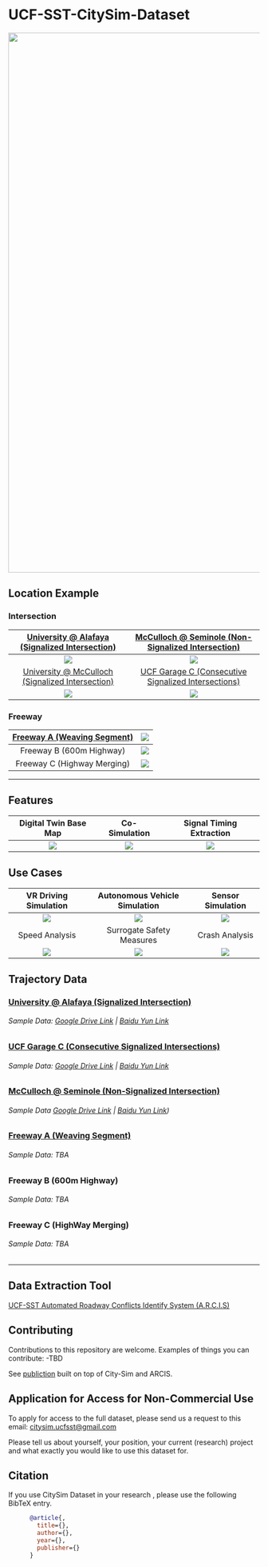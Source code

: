 # UCF-SST-CitySim-Dataset



<img src="https://github.com/ozheng1993/UCF-SST-CitySim-Dataset/blob/main/asset/MainDemo.gif" width="1080">


## Location Example

### Intersection

[University @ Alafaya (Signalized Intersection)](locations/intersection1)  |  [ McCulloch @ Seminole (Non-Signalized Intersection)](locations/intersection3)
:-------------------------:|:-------------------------:
![](https://github.com/ozheng1993/UCF-SST-CitySim-Dataset/blob/main/asset/uni%40gemini030322E01stab-1_final.gif) | ![](https://github.com/ozheng1993/UCF-SST-CitySim-Dataset/blob/main/asset/tivoli03302022A01sstabaliened-1_final.gif)  
[University @ McCulloch (Signalized Intersection)](locations/intersection1)  |  [UCF Garage C (Consecutive Signalized Intersections)](locations/intersection2)
![](https://github.com/ozheng1993/UCF-SST-CitySim-Dataset/blob/main/asset/publix.gif) |   ![](https://github.com/ozheng1993/UCF-SST-CitySim-Dataset/blob/main/asset/gargeC031622PM01-1_final.gif) 

### Freeway

[ Freeway A (Weaving Segment)](locations/freewayA)    |  ![](https://github.com/ozheng1993/UCF-SST-CitySim-Dataset/blob/main/asset/tianfu031922AM02-5_final.gif)   
:-------------------------:|:-------------------------:
Freeway B (600m Highway) |  ![](https://github.com/ozheng1993/UCF-SST-CitySim-Dataset/blob/main/asset/freewayB.png) 
Freeway C (Highway Merging) |  ![](https://github.com/ozheng1993/UCF-SST-CitySim-Dataset/blob/main/asset/FreewayC.png) 

<hr> 


## Features
Digital Twin Base Map      | Co-Simulation           |  Signal Timing Extraction  
:-------------------------:|:-------------------------:|:-------------------------:
![](https://github.com/ozheng1993/UCF-SST-CitySim-Dataset/blob/main/asset/bandicam%202022-05-05%2021-35-41-187.gif) | ![](https://github.com/ozheng1993/UCF-SST-CitySim-Dataset/blob/main/asset/CoSim2.gif) |![](https://github.com/ozheng1993/UCF-SST-CitySim-Dataset/blob/main/asset/phb.gif) 

## Use Cases

VR Driving Simulation      |Autonomous Vehicle Simulation   |   Sensor Simulation
:-------------------------:|:-------------------------:|:-------------------------:
![](https://github.com/ozheng1993/UCF-SST-CitySim-Dataset/blob/main/asset/demo4.gif) |![](https://github.com/ozheng1993/UCF-SST-CitySim-Dataset/blob/main/asset/carlaDemo.gif)| ![](https://github.com/ozheng1993/UCF-SST-CitySim-Dataset/blob/main/asset/sensor.gif)
 Speed Analysis   | Surrogate Safety Measures | Crash Analysis    
![](https://github.com/ozheng1993/UCF-SST-CitySim-Dataset/blob/main/asset/Speed.png) | ![](https://github.com/ozheng1993/UCF-SST-CitySim-Dataset/blob/main/asset/SSM2.png) | ![](https://github.com/ozheng1993/UCF-SST-CitySim-Dataset/blob/main/asset/Crash.jpg) 


## Trajectory Data

### [University @ Alafaya (Signalized Intersection)](locations/intersection1)

###### Sample Data:  [Google Drive Link](https://drive.google.com/drive/folders/1fHzmDxPHHofIBzQpx75Aol9pYCMX9gx7?usp=sharing) | [Baidu Yun Link](https://pan.baidu.com/s/1M6M7RlDwBUC-VoYVpcwpBQ?pwd=tfde)

### [UCF Garage C (Consecutive Signalized Intersections)](locations/intersection2)

###### Sample Data: [Google Drive Link](https://drive.google.com/drive/folders/1m4eIq4dcbx5olBazagOXqvM6KBgXeCaT?usp=sharing) | [Baidu Yun Link]( https://pan.baidu.com/s/1M-MEC-DeHsBMW9OpltEwbQ?pwd=8eek)

### [ McCulloch @ Seminole (Non-Signalized Intersection)](locations/intersection3)

###### Sample Data [Google Drive Link](https://drive.google.com/drive/folders/1DOPb_EqEwqPwFKlqL9XWoVZrJOqjsntE?usp=sharing) | [Baidu Yun Link]( https://pan.baidu.com/s/1rGTsQJwH-5LyT8I5GwtLCA?pwd=6ujc))

### [ Freeway A (Weaving Segment)](locations/freewayA)

###### Sample Data: TBA

### Freeway B (600m Highway)

###### Sample Data: TBA

### Freeway C (HighWay Merging)

###### Sample Data: TBA

<hr> 

## Data Extraction Tool
[UCF-SST Automated Roadway Conflicts Identify System (A.R.C.I.S)](https://github.com/ozheng1993/A-R-C-I-S)


## Contributing

Contributions to this repository are welcome. Examples of things you can contribute:
-TBD

See [publiction](paper)  built on top of City-Sim and ARCIS.

## Application for Access for Non-Commercial Use

To apply for access to the full dataset, please send us a request to this email: citysim.ucfsst@gmail.com 

Please tell us about yourself, your position, your current (research) project and what exactly you would like to use this dataset for. 


## Citation

If you use CitySim Dataset in your research , please use the following BibTeX entry.
```BibTeX
      @article{,
        title={},
        author={},
        year={},
        publisher={}
      }
```
